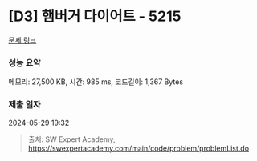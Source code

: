 # [D3] 햄버거 다이어트 - 5215 

[문제 링크](https://swexpertacademy.com/main/code/problem/problemDetail.do?contestProbId=AWT-lPB6dHUDFAVT) 

### 성능 요약

메모리: 27,500 KB, 시간: 985 ms, 코드길이: 1,367 Bytes

### 제출 일자

2024-05-29 19:32



> 출처: SW Expert Academy, https://swexpertacademy.com/main/code/problem/problemList.do